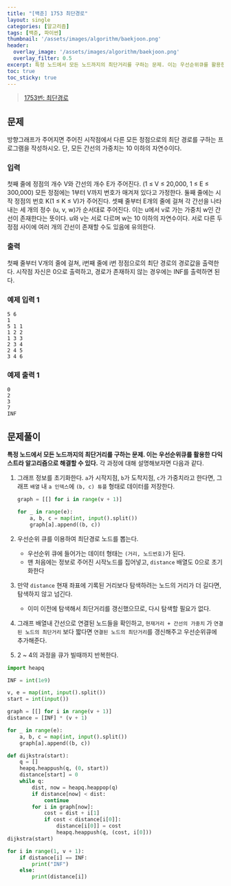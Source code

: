 ```yaml
---
title: "[백준] 1753 최단경로"
layout: single
categories: [알고리즘]
tags: [백준, 파이썬]
thumbnail: '/assets/images/algorithm/baekjoon.png'
header:
  overlay_image: '/assets/images/algorithm/baekjoon.png'
  overlay_filter: 0.5
excerpt: 특정 노드에서 모든 노드까지의 최단거리를 구하는 문제. 이는 우선순위큐를 활용한 다익스트라 알고리즘으로 해결할 수 있다.
toc: true
toc_sticky: true
---
```


>[1753번: 최단경로](https://www.acmicpc.net/problem/1753)
>

## 문제

방향그래프가 주어지면 주어진 시작점에서 다른 모든 정점으로의 최단 경로를 구하는 프로그램을 작성하시오. 단, 모든 간선의 가중치는 10 이하의 자연수이다.

### 입력

첫째 줄에 정점의 개수 V와 간선의 개수 E가 주어진다. (1 ≤ V ≤ 20,000, 1 ≤ E ≤ 300,000) 모든 정점에는 1부터 V까지 번호가 매겨져 있다고 가정한다. 둘째 줄에는 시작 정점의 번호 K(1 ≤ K ≤ V)가 주어진다. 셋째 줄부터 E개의 줄에 걸쳐 각 간선을 나타내는 세 개의 정수 (u, v, w)가 순서대로 주어진다. 이는 u에서 v로 가는 가중치 w인 간선이 존재한다는 뜻이다. u와 v는 서로 다르며 w는 10 이하의 자연수이다. 서로 다른 두 정점 사이에 여러 개의 간선이 존재할 수도 있음에 유의한다.

### 출력

첫째 줄부터 V개의 줄에 걸쳐, i번째 줄에 i번 정점으로의 최단 경로의 경로값을 출력한다. 시작점 자신은 0으로 출력하고, 경로가 존재하지 않는 경우에는 INF를 출력하면 된다.

### 예제 입력 1

```
5 6
1
5 1 1
1 2 2
1 3 3
2 3 4
2 4 5
3 4 6
```

### 예제 출력 1

```
0
2
3
7
INF
```

## 문제풀이

**특정 노드에서 모든 노드까지의 최단거리를 구하는 문제. 이는 우선순위큐를 활용한 다익스트라 알고리즘으로 해결할 수 있다.** 각 과정에 대해 설명해보자면 다음과 같다.

1. 그래프 정보를 초기화한다. `a`가 시작지점, `b`가 도착지점, `c`가 가중치라고 한다면, 그래프 `배열` 내 `a 인덱스`에 `(b, c) 튜플` 형태로 데이터를 저장한다.
    
    ```python
    graph = [[] for i in range(v + 1)]
    
    for _ in range(e):
        a, b, c = map(int, input().split())
        graph[a].append((b, c))
    ```
    
2. 우선순위 큐를 이용하여 최단경로 노드를 뽑는다.
    - 우선순위 큐에 들어가는 데이터 형태는 `(거리, 노드번호)`가 된다.
    - 맨 처음에는 정보로 주어진 시작노드를 집어넣고, `distance` 배열도 0으로 초기화한다
3. 만약 `distance` 현재 좌표에 기록된 거리보다 탐색하려는 노드의 거리가 더 길다면, 탐색하지 않고 넘긴다.
    - 이미 이전에 탐색해서 최단거리를 갱신했으므로, 다시 탐색할 필요가 없다.
4. 그래프 배열내 간선으로 연결된 노드들을 확인하고, `현재거리 + 간선의 가중치` 가 `연결된 노드의 최단거리` 보다 짧다면 `연결된 노드의 최단거리`를 갱신해주고 우선순위큐에 추가해준다.
5. 2 ~ 4의 과정을 큐가 빌때까지 반복한다.

```python
import heapq

INF = int(1e9)

v, e = map(int, input().split())
start = int(input())

graph = [[] for i in range(v + 1)]
distance = [INF] * (v + 1)

for _ in range(e):
    a, b, c = map(int, input().split())
    graph[a].append((b, c))

def dijkstra(start):
    q = []
    heapq.heappush(q, (0, start))
    distance[start] = 0
    while q:
        dist, now = heapq.heappop(q)
        if distance[now] < dist:
            continue
        for i in graph[now]:
            cost = dist + i[1]
            if cost < distance[i[0]]:
                distance[i[0]] = cost
                heapq.heappush(q, (cost, i[0]))
dijkstra(start)

for i in range(1, v + 1):
    if distance[i] == INF:
        print("INF")
    else:
        print(distance[i])
```